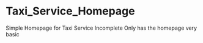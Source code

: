 # Taxi_Service_Homepage
Simple Homepage for Taxi Service
Incomplete Only has the homepage very basic

